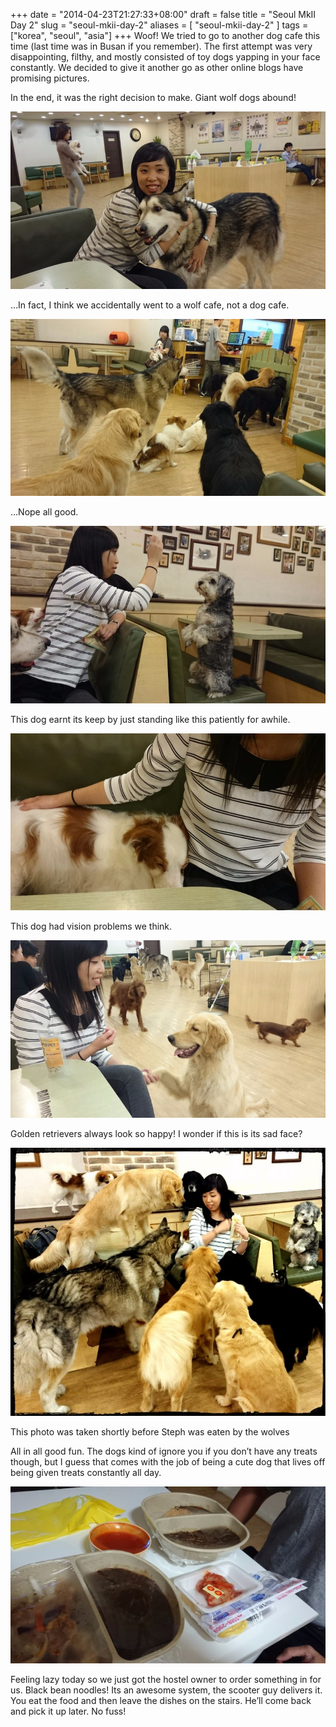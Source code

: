 +++
date = "2014-04-23T21:27:33+08:00"
draft = false
title = "Seoul MkII Day 2"
slug = "seoul-mkii-day-2"
aliases = [
	"seoul-mkii-day-2"
]
tags = ["korea", "seoul", "asia"]
+++
Woof! We tried to go to another dog cafe this time (last time was in Busan if you remember). The first attempt was very disappointing, filthy, and mostly consisted of toy dogs yapping in your face constantly. We decided to give it another go as other online blogs have promising pictures.

In the end, it was the right decision to make. Giant wolf dogs abound!


![DSC_0226](/images/2014/05/dsc_0226.jpg)

…In fact, I think we accidentally went to a wolf cafe, not a dog cafe.


![DSC_0228](/images/2014/05/dsc_0228.jpg)

…Nope all good.


![DSC_0238](/images/2014/05/dsc_0238.jpg)

This dog earnt its keep by just standing like this patiently for awhile.


![DSC_0244](/images/2014/05/dsc_0244.jpg)

This dog had vision problems we think.


![DSC_0245](/images/2014/05/dsc_0245.jpg)

Golden retrievers always look so happy! I wonder if this is its sad face?


![IMG_20140423_180439](/images/2014/05/img_20140423_180439.jpg)

This photo was taken shortly before Steph was eaten by the wolves

All in all good fun. The dogs kind of ignore you if you don’t have any treats though, but I guess that comes with the job of being a cute dog that lives off being given treats constantly all day.


![DSC_0251](/images/2014/05/dsc_0251.jpg)

Feeling lazy today so we just got the hostel owner to order something in for us. Black bean noodles! Its an awesome system, the scooter guy delivers it. You eat the food and then leave the dishes on the stairs. He’ll come back and pick it up later. No fuss!

